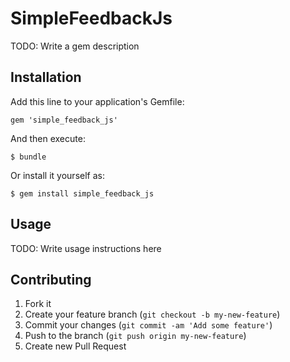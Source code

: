 # SimpleFeedbackJs

TODO: Write a gem description

## Installation

Add this line to your application's Gemfile:

    gem 'simple_feedback_js'

And then execute:

    $ bundle

Or install it yourself as:

    $ gem install simple_feedback_js

## Usage

TODO: Write usage instructions here

## Contributing

1. Fork it
2. Create your feature branch (`git checkout -b my-new-feature`)
3. Commit your changes (`git commit -am 'Add some feature'`)
4. Push to the branch (`git push origin my-new-feature`)
5. Create new Pull Request
